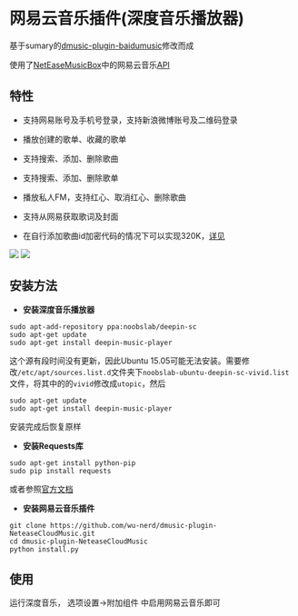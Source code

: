 网易云音乐插件(深度音乐播放器)
========================

基于sumary的[dmusic-plugin-baidumusic](https://github.com/sumary/dmusic-plugin-baidumusic)修改而成

使用了[NetEaseMusicBox](https://github.com/bluetomlee/NetEase-MusicBox)中的网易云音乐[API](https://github.com/bluetomlee/NetEase-MusicBox/blob/master/src/api.py)


特性
--------


- 支持网易账号及手机号登录，支持新浪微博账号及二维码登录

- 播放创建的歌单、收藏的歌单

- 支持搜索、添加、删除歌曲

- 支持搜索、添加、删除歌单

- 播放私人FM，支持红心、取消红心、删除歌曲

- 支持从网易获取歌词及封面

- 在自行添加歌曲id加密代码的情况下可以实现320K，[详见](https://github.com/wu-nerd/dmusic-plugin-NeteaseCloudMusic/issues/5#issuecomment-99753615)

![](https://raw.githubusercontent.com/wu-nerd/dmusic-plugin-NeteaseCloudMusic/master/neteasecloudmusic/images/screenshot006.png)
![](https://raw.githubusercontent.com/wu-nerd/dmusic-plugin-NeteaseCloudMusic/master/neteasecloudmusic/images/screenshot007.png)

安装方法
----------------------
- **安装深度音乐播放器**
```
sudo apt-add-repository ppa:noobslab/deepin-sc
sudo apt-get update
sudo apt-get install deepin-music-player
```
这个源有段时间没有更新，因此Ubuntu 15.05可能无法安装。需要修改`/etc/apt/sources.list.d`文件夹下`noobslab-ubuntu-deepin-sc-vivid.list`文件，将其中的的`vivid`修改成`utopic`，然后
```
sudo apt-get update
sudo apt-get install deepin-music-player
```

安装完成后恢复原样

- **安装Requests库**
```
sudo apt-get install python-pip
sudo pip install requests
```
或者参照[官方文档](http://docs.python-requests.org/en/latest/user/install/#install)


- **安装网易云音乐插件**
```
git clone https://github.com/wu-nerd/dmusic-plugin-NeteaseCloudMusic.git
cd dmusic-plugin-NeteaseCloudMusic
python install.py
```

使用
----

运行深度音乐， 选项设置->附加组件 中启用网易云音乐即可
